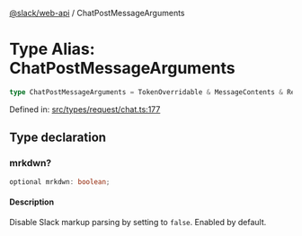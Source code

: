 [@slack/web-api](../index.md) / ChatPostMessageArguments

# Type Alias: ChatPostMessageArguments

```ts
type ChatPostMessageArguments = TokenOverridable & MessageContents & ReplyInThread & Authorship & Parse & LinkNames & Metadata & Unfurls & object;
```

Defined in: [src/types/request/chat.ts:177](https://github.com/slackapi/node-slack-sdk/blob/main/packages/web-api/src/types/request/chat.ts#L177)

## Type declaration

### mrkdwn?

```ts
optional mrkdwn: boolean;
```

#### Description

Disable Slack markup parsing by setting to `false`. Enabled by default.
